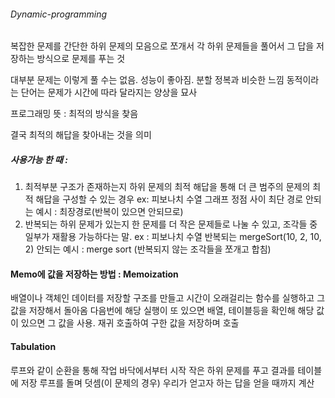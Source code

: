 ###### Dynamic-programming

복잡한 문제를 간단한 하위 문제의 모음으로 쪼개서
각 하위 문제들을 풀어서 그 답을 저장하는 방식으로 문제를 푸는 것

대부분 문제는 이렇게 풀 수는 없음.
성능이 좋아짐.
분할 정복과 비슷한 느낌
동적이라는 단어는 문제가 시간에 따라 달라지는 양상을 묘사

프로그래밍 뜻 : 최적의 방식을 찾음

결국 최적의 해답을 찾아내는 것을 의미

##### 사용가능 한 때 :

1. 최적부분 구조가 존재하는지
   하위 문제의 최적 해답을 통해
   더 큰 범주의 문제의 최적 해답을 구성할 수 있는 경우
   ex: 피보나치 수열
   그래프 정점 사이 최단 경로
   안되는 예시 : 최장경로(반복이 있으면 안되므로)
2. 반복되는 하위 문제가 있는지
   한 문제를 더 작은 문제들로 나눌 수 있고,
   조각들 중 일부가 재활용 가능하다는 말.
   ex : 피보나치 수열
   반복되는 mergeSort(10, 2, 10, 2)
   안되는 예시 : merge sort (반복되지 않는 조각들을 쪼개고 합침)

#### Memo에 값을 저장하는 방법 : Memoization

배열이나 객체인 데이터를 저장할 구조를 만들고
시간이 오래걸리는 함수를 실행하고 그 값을 저장해서 돌아옴
다음번에 해당 실행이 또 있으면 배열, 테이블등을 확인해 해당 값이 있으면
그 값을 사용.
재귀 호출하여 구한 값을 저장하며 호출

#### Tabulation

루프와 같이 순환을 통해 작업
바닥에서부터 시작
작은 하위 문제를 푸고 결과를 테이블에 저장
루프를 돌며 덧셈(이 문제의 경우)
우리가 얻고자 하는 답을 얻을 때까지 계산
